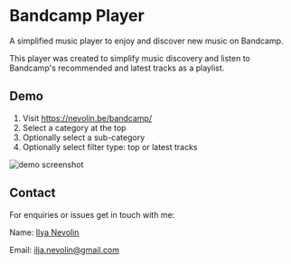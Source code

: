 # Bandcamp Player

A simplified music player to enjoy and discover new music on Bandcamp.

This player was created to simplify music discovery and listen to Bandcamp's recommended and latest tracks as a playlist.

## Demo
1. Visit https://nevolin.be/bandcamp/
2. Select a category at the top
3. Optionally select a sub-category
4. Optionally select filter type: top or latest tracks

![demo screenshot](https://i.imgur.com/XEJR5yT.png)

## Contact

For enquiries or issues get in touch with me:

Name: [Ilya Nevolin](https://www.linkedin.com/in/iljanevolin/)

Email: ilja.nevolin@gmail.com

